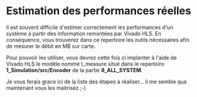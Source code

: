 # Estimation des performances réelles

Il est souvent difficile d'estimer correctement les performances d'un système à partir des information remontées par Vivado HLS. En conséquence, vous trouverez dans ce repertoire les outils nécessaires afin de mesurer le débit en MB sur carte.

Pour pouvoir les utiliser, vous devrez cette fois ci implanter à l'aide de Vivado HLS le modèle nommé t_measure situé dans le repertoire  **1_Simulation/src/Encoder** de la partie **8_ALL_SYSTEM**.

Je vous ferais grace ici de la liste des étapes à réaliser... il me semble que maintenant vous les maitrisez ;-)